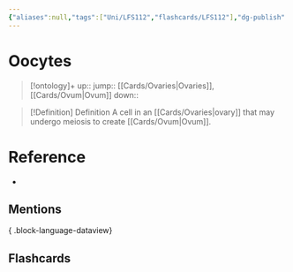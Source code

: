 ```yaml
---
{"aliases":null,"tags":["Uni/LFS112","flashcards/LFS112"],"dg-publish":true,"permalink":"/cards/oocytes/","dgPassFrontmatter":true}
---
```


# Oocytes

> [!ontology]+
> up:: 
> jump:: [[Cards/Ovaries\|Ovaries]], [[Cards/Ovum\|Ovum]]
> down:: 

> [!Definition] Definition
> A cell in an [[Cards/Ovaries\|ovary]] that may undergo meiosis to create [[Cards/Ovum\|Ovum]].

# Reference
- 

## Mentions

{ .block-language-dataview}

## Flashcards
